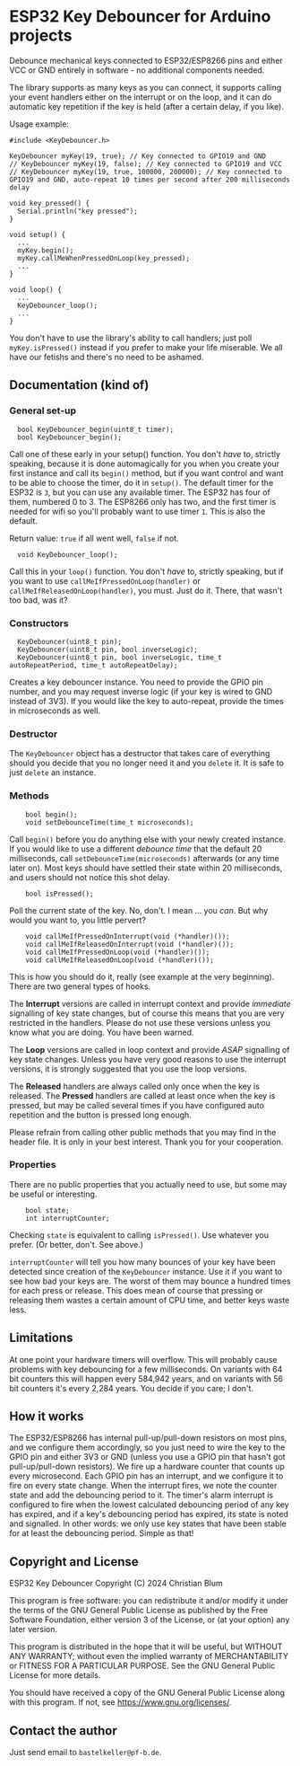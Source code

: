 # ESP32 Key Debouncer for Arduino projects
Debounce mechanical keys connected to ESP32/ESP8266 pins and either VCC or GND entirely in software - no additional components needed.

The library supports as many keys as you can connect, it supports calling your event handlers either on the interrupt or on the loop, and it can do automatic key repetition if the key is held (after a certain delay, if you like).

Usage example:

```
#include <KeyDebouncer.h>

KeyDebouncer myKey(19, true); // Key connected to GPIO19 and GND
// KeyDebouncer myKey(19, false); // Key connected to GPIO19 and VCC
// KeyDebouncer myKey(19, true, 100000, 200000); // Key connected to GPIO19 and GND, auto-repeat 10 times per second after 200 milliseconds delay

void key_pressed() {
  Serial.println("key pressed");
}

void setup() {
  ...
  myKey.begin();
  myKey.callMeWhenPressedOnLoop(key_pressed);
  ...
}

void loop() {
  ...
  KeyDebouncer_loop();
  ...
}
```

You don't have to use the library's ability to call handlers; just poll `myKey.isPressed()` instead if you prefer to make your life miserable.
We all have our fetishs and there's no need to be ashamed.

## Documentation (kind of)

### General set-up

```
  bool KeyDebouncer_begin(uint8_t timer);
  bool KeyDebouncer_begin();
```

Call one of these early in your setup() function. You don't _have_ to, strictly speaking, because it is done automagically for you
when you create your first instance and call its `begin()` method, but if you want control and want to be able to choose the
timer, do it in `setup()`. The default timer for the ESP32 is `3`, but you can use any available timer. The ESP32 has four of them,
numbered 0 to 3. The ESP8266 only has two, and the first timer is needed for wifi so you'll probably want to use timer `1`.
This is also the default.

Return value: `true` if all went well, `false` if not.

```
  void KeyDebouncer_loop();
```

Call this in your `loop()` function. You don't _have_ to, strictly speaking, but if you want to use `callMeIfPressedOnLoop(handler)`
or `callMeIfReleasedOnLoop(handler)`, you must. Just do it. There, that wasn't too bad, was it?

### Constructors

```
  KeyDebouncer(uint8_t pin);
  KeyDebouncer(uint8_t pin, bool inverseLogic);
  KeyDebouncer(uint8_t pin, bool inverseLogic, time_t autoRepeatPeriod, time_t autoRepeatDelay);
```

Creates a key debouncer instance. You need to provide the GPIO pin number, and you may request inverse logic (if your key is wired to GND instead of 3V3).
If you would like the key to auto-repeat, provide the times in microseconds as well.

### Destructor

The `KeyDebouncer` object has a destructor that takes care of everything should you decide that you no longer need it and you `delete` it.
It is safe to just `delete` an instance.

### Methods

```
    bool begin();
    void setDebounceTime(time_t microseconds);
```

Call `begin()` before you do anything else with your newly created instance. If you would like to use a different _debounce time_ that the default 20 milliseconds, call `setDebounceTime(microseconds)` afterwards (or any time later on). Most keys should have settled their state within 20 milliseconds,
and users should not notice this shot delay.

```
    bool isPressed();
```

Poll the current state of the key. No, don't. I mean ... you _can_. But why would you want to, you little pervert?

```
    void callMeIfPressedOnInterrupt(void (*handler)());
    void callMeIfReleasedOnInterrupt(void (*handler)());
    void callMeIfPressedOnLoop(void (*handler)());
    void callMeIfReleasedOnLoop(void (*handler)());
```

This is how you should do it, really (see example at the very beginning). There are two general types of hooks.

The __Interrupt__ versions are called in interrupt context and provide _immediate_ signalling of key state changes,
but of course this means that you are very restricted in the handlers. Please do not use these versions unless you know what you are doing.
You have been warned.

The __Loop__ versions are called in loop context and provide _ASAP_ signalling of key state changes. Unless you have very good reasons
to use the interrupt versions, it is strongly suggested that you use the loop versions.

The __Released__ handlers are always called only once when the key is released. The __Pressed__ handlers are called at least once when the
key is pressed, but may be called several times if you have configured auto repetition and the button is pressed long enough.

Please refrain from calling other public methods that you may find in the header file. It is only in your best interest. Thank you for your cooperation.

### Properties

There are no public properties that you actually need to use, but some may be useful or interesting.

```
    bool state;
    int interruptCounter;
```

Checking `state` is equivalent to calling `isPressed()`. Use whatever you prefer. (Or better, don't. See above.)

`interruptCounter` will tell you how many bounces of your key have been detected since creation of the `KeyDebouncer` instance.
Use it if you want to see how bad your keys are. The worst of them may bounce a hundred times for each press or release.
This does mean of course that pressing or releasing them wastes a certain amount of CPU time, and better keys waste less.

## Limitations

At one point your hardware timers will overflow. This will probably cause problems with key debouncing for a few milliseconds.
On variants with 64 bit counters this will happen every 584,942 years, and on variants with 56 bit counters it's every 2,284 years.
You decide if you care; I don't.

## How it works

The ESP32/ESP8266 has internal pull-up/pull-down resistors on most pins, and we configure them accordingly, so
you just need to wire the key to the GPIO pin and either 3V3 or GND (unless you use a GPIO pin that hasn't got pull-up/pull-down
resistors). We fire up a hardware counter that counts up every microsecond. Each GPIO pin has an interrupt, and we configure it
to fire on every state change. When the interrupt fires, we note the counter state and add the debouncing period to it.
The timer's alarm interrupt is configured to fire when the lowest calculated debouncing period of any key has expired, and if
a key's debouncing period has expired, its state is noted and signalled. In other words: we only use key states that have
been stable for at least the debouncing period. Simple as that!

## Copyright and License

ESP32 Key Debouncer
Copyright (C) 2024 Christian Blum

This program is free software: you can redistribute it and/or modify
it under the terms of the GNU General Public License as published by
the Free Software Foundation, either version 3 of the License, or
(at your option) any later version.

This program is distributed in the hope that it will be useful,
but WITHOUT ANY WARRANTY; without even the implied warranty of
MERCHANTABILITY or FITNESS FOR A PARTICULAR PURPOSE.  See the
GNU General Public License for more details.

You should have received a copy of the GNU General Public License
along with this program.  If not, see <https://www.gnu.org/licenses/>.

## Contact the author

Just send email to `bastelkeller@pf-b.de`.